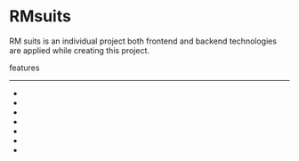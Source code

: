 # RMsuits

RM suits is an individual project 
both frontend and backend technologies are applied while creating this project. 


features
***************

-
-
-
-
-
-
-

